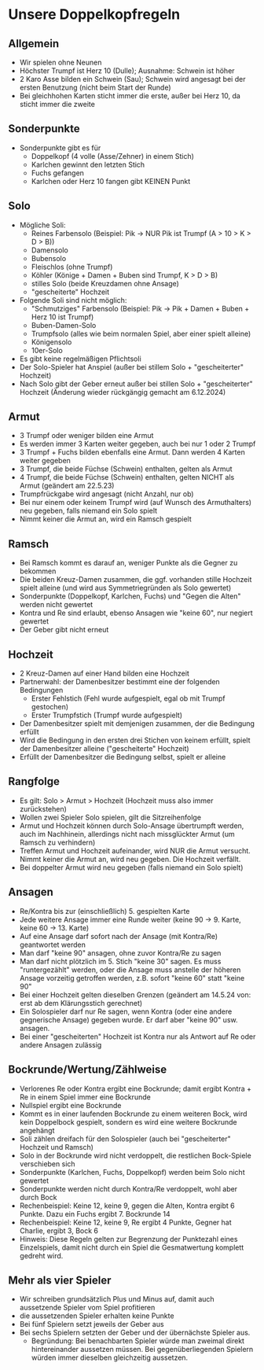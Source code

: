# Unsere Doppelkopfregeln

## Allgemein

- Wir spielen ohne Neunen
- Höchster Trumpf ist Herz 10 (Dulle); Ausnahme: Schwein ist höher
- 2 Karo Asse bilden ein Schwein (Sau); Schwein wird angesagt bei der ersten Benutzung (nicht beim Start der Runde)
- Bei gleichhohen Karten sticht immer die erste, außer bei Herz 10, da sticht immer die zweite

## Sonderpunkte
 
- Sonderpunkte gibt es für
  - Doppelkopf (4 volle (Asse/Zehner) in einem Stich)
  - Karlchen gewinnt den letzten Stich
  - Fuchs gefangen
  - Karlchen oder Herz 10 fangen gibt KEINEN Punkt

## Solo

- Mögliche Soli:
  - Reines Farbensolo (Beispiel: Pik -> NUR Pik ist Trumpf (A > 10 > K > D > B))
  - Damensolo
  - Bubensolo
  - Fleischlos (ohne Trumpf)
  - Köhler (Könige + Damen + Buben sind Trumpf, K > D > B)
  - stilles Solo (beide Kreuzdamen ohne Ansage)
  - "gescheiterte" Hochzeit
- Folgende Soli sind nicht möglich:
  - "Schmutziges" Farbensolo (Beispiel: Pik -> Pik + Damen + Buben + Herz 10 ist Trumpf)
  - Buben-Damen-Solo
  - Trumpfsolo (alles wie beim normalen Spiel, aber einer spielt alleine)
  - Königensolo
  - 10er-Solo
- Es gibt keine regelmäßigen Pflichtsoli
- Der Solo-Spieler hat Anspiel (außer bei stillem Solo + "gescheiterter" Hochzeit)
- Nach Solo gibt der Geber erneut außer bei stillen Solo + "gescheiterter" Hochzeit (Änderung wieder rückgängig gemacht am 6.12.2024)

## Armut

- 3 Trumpf oder weniger bilden eine Armut
- Es werden immer 3 Karten weiter gegeben, auch bei nur 1 oder 2 Trumpf
- 3 Trumpf + Fuchs bilden ebenfalls eine Armut. Dann werden 4 Karten weiter gegeben
- 3 Trumpf, die beide Füchse (Schwein) enthalten, gelten als Armut
- 4 Trumpf, die beide Füchse (Schwein) enthalten, gelten NICHT als Armut (geändert am 22.5.23)
- Trumpfrückgabe wird angesagt (nicht Anzahl, nur ob)
- Bei nur einem oder keinem Trumpf wird (auf Wunsch des Armuthalters) neu gegeben, falls niemand ein Solo spielt
- Nimmt keiner die Armut an, wird ein Ramsch gespielt

## Ramsch

- Bei Ramsch kommt es darauf an, weniger Punkte als die Gegner zu bekommen
- Die beiden Kreuz-Damen zusammen, die ggf. vorhanden stille Hochzeit spielt alleine (und wird aus Symmetriegründen als Solo gewertet)
- Sonderpunkte (Doppelkopf, Karlchen, Fuchs) und "Gegen die Alten" werden nicht gewertet
- Kontra und Re sind erlaubt, ebenso Ansagen wie "keine 60", nur negiert gewertet
- Der Geber gibt nicht erneut 

## Hochzeit

- 2 Kreuz-Damen auf einer Hand bilden eine Hochzeit
- Partnerwahl: der Damenbesitzer bestimmt eine der folgenden Bedingungen
  - Erster Fehlstich (Fehl wurde aufgespielt, egal ob mit Trumpf gestochen)
  - Erster Trumpfstich (Trumpf wurde aufgespielt)
- Der Damenbesitzer spielt mit demjenigen zusammen, der die Bedingung erfüllt
- Wird die Bedingung in den ersten drei Stichen von keinem erfüllt, spielt der Damenbesitzer alleine ("gescheiterte" Hochzeit)
- Erfüllt der Damenbesitzer die Bedingung selbst, spielt er alleine

## Rangfolge 

- Es gilt: Solo > Armut > Hochzeit (Hochzeit muss also immer zurückstehen)
- Wollen zwei Spieler Solo spielen, gilt die Sitzreihenfolge
- Armut und Hochzeit können durch Solo-Ansage übertrumpft werden, auch im Nachhinein, allerdings nicht nach missglückter Armut (um Ramsch zu verhindern)
- Treffen Armut und Hochzeit aufeinander, wird NUR die Armut versucht. Nimmt keiner die Armut an, wird neu gegeben. Die Hochzeit verfällt.
- Bei doppelter Armut wird neu gegeben (falls niemand ein Solo spielt)

## Ansagen

- Re/Kontra bis zur (einschließlich) 5. gespielten Karte
- Jede weitere Ansage immer eine Runde weiter (keine 90 -> 9. Karte, keine 60 -> 13. Karte)
- Auf eine Ansage darf sofort nach der Ansage (mit Kontra/Re) geantwortet werden 
- Man darf "keine 90" ansagen, ohne zuvor Kontra/Re zu sagen
- Man darf nicht plötzlich im 5. Stich "keine 30" sagen. Es muss "runtergezählt" werden, oder die Ansage muss anstelle der höheren Ansage vorzeitig getroffen werden, z.B. sofort "keine 60" statt "keine 90" 
- Bei einer Hochzeit gelten dieselben Grenzen (geändert am 14.5.24 von: erst ab dem Klärungsstich gerechnet)
- Ein Solospieler darf nur Re sagen, wenn Kontra (oder eine andere gegnerische Ansage) gegeben wurde. Er darf aber "keine 90" usw. ansagen. 
- Bei einer "gescheiterten" Hochzeit ist Kontra nur als Antwort auf Re oder andere Ansagen zulässig

## Bockrunde/Wertung/Zählweise

- Verlorenes Re oder Kontra ergibt eine Bockrunde; damit ergibt Kontra + Re in einem Spiel immer eine Bockrunde
- Nullspiel ergibt eine Bockrunde
- Kommt es in einer laufenden Bockrunde zu einem weiteren Bock, wird kein Doppelbock gespielt, sondern es wird eine weitere Bockrunde angehängt
- Soli zählen dreifach für den Solospieler (auch bei "gescheiterter" Hochzeit und Ramsch)
- Solo in der Bockrunde wird nicht verdoppelt, die restlichen Bock-Spiele verschieben sich
- Sonderpunkte (Karlchen, Fuchs, Doppelkopf) werden beim Solo nicht gewertet
- Sonderpunkte werden nicht durch Kontra/Re verdoppelt, wohl aber durch Bock
- Rechenbeispiel: Keine 12, keine 9, gegen die Alten, Kontra ergibt 6 Punkte. Dazu ein Fuchs ergibt 7. Bockrunde 14
- Rechenbeispiel: Keine 12, keine 9, Re ergibt 4 Punkte, Gegner hat Charlie, ergibt 3, Bock 6
- Hinweis: Diese Regeln gelten zur Begrenzung der Punktezahl eines Einzelspiels, damit nicht durch ein Spiel die Gesmatwertung komplett gedreht wird.

## Mehr als vier Spieler

- Wir schreiben grundsätzlich Plus und Minus auf, damit auch aussetzende Spieler vom Spiel profitieren
- die aussetzenden Spieler erhalten keine Punkte
- Bei fünf Spielern setzt jeweils der Geber aus
- Bei sechs Spielern setzten der Geber und der übernächste Spieler aus.
  - Begründung: Bei benachbarten Spieler würde man zweimal direkt hintereinander aussetzen müssen. Bei gegenüberliegenden Spielern würden immer dieselben gleichzeitig aussetzen.
